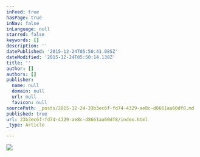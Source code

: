 ```yaml
---
inFeed: true
hasPage: true
inNav: false
inLanguage: null
starred: false
keywords: []
description: ''
datePublished: '2015-12-24T05:50:41.085Z'
dateModified: '2015-12-24T05:50:14.138Z'
title: ''
author: []
authors: []
publisher:
  name: null
  domain: null
  url: null
  favicon: null
sourcePath: _posts/2015-12-24-33b3ec6f-fd74-4329-ae8c-d8661aa60df8.md
published: true
url: 33b3ec6f-fd74-4329-ae8c-d8661aa60df8/index.html
_type: Article

---
```

![](https://the-grid-user-content.s3-us-west-2.amazonaws.com/34e96528-ee78-4fe5-b938-d9384a5532c6.jpg)